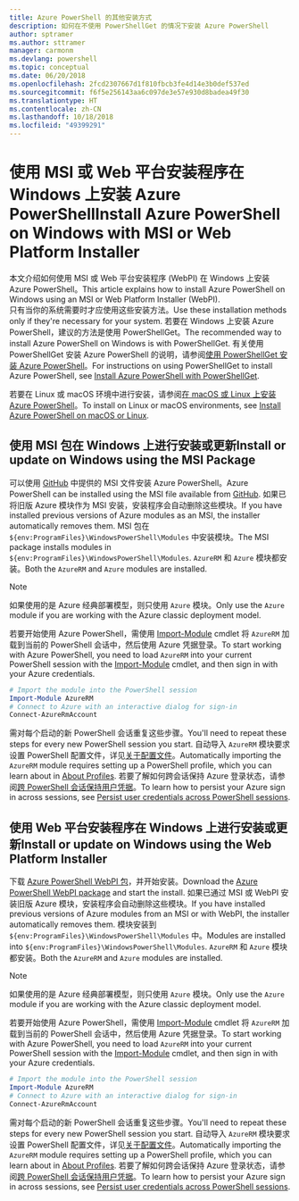 ```yaml
---
title: Azure PowerShell 的其他安装方式
description: 如何在不使用 PowerShellGet 的情况下安装 Azure PowerShell
author: sptramer
ms.author: sttramer
manager: carmonm
ms.devlang: powershell
ms.topic: conceptual
ms.date: 06/20/2018
ms.openlocfilehash: 2fcd2307667d1f810fbcb3fe4d14e3b0def537ed
ms.sourcegitcommit: f6f5e256143aa6c097de3e57e930d8badea49f30
ms.translationtype: HT
ms.contentlocale: zh-CN
ms.lasthandoff: 10/18/2018
ms.locfileid: "49399291"
---
```

# <a name="install-azure-powershell-on-windows-with-msi-or-web-platform-installer"></a><span data-ttu-id="ab212-103">使用 MSI 或 Web 平台安装程序在 Windows 上安装 Azure PowerShell</span><span class="sxs-lookup"><span data-stu-id="ab212-103">Install Azure PowerShell on Windows with MSI or Web Platform Installer</span></span>

<span data-ttu-id="ab212-104">本文介绍如何使用 MSI 或 Web 平台安装程序 (WebPI) 在 Windows 上安装 Azure PowerShell。</span><span class="sxs-lookup"><span data-stu-id="ab212-104">This article explains how to install Azure PowerShell on Windows using an MSI or Web Platform Installer (WebPI).</span></span>  
<span data-ttu-id="ab212-105">只有当你的系统需要时才应使用这些安装方法。</span><span class="sxs-lookup"><span data-stu-id="ab212-105">Use these installation methods only if they're necessary for your system.</span></span> <span data-ttu-id="ab212-106">若要在 Windows 上安装 Azure PowerShell，建议的方法是使用 PowerShellGet。</span><span class="sxs-lookup"><span data-stu-id="ab212-106">The recommended way to install Azure PowerShell on Windows is with PowerShellGet.</span></span> <span data-ttu-id="ab212-107">有关使用 PowerShellGet 安装 Azure PowerShell 的说明，请参阅[使用 PowerShellGet 安装 Azure PowerShell](install-azurerm-ps.md)。</span><span class="sxs-lookup"><span data-stu-id="ab212-107">For instructions on using PowerShellGet to install Azure PowerShell, see [Install Azure PowerShell with PowerShellGet](install-azurerm-ps.md).</span></span>

<span data-ttu-id="ab212-108">若要在 Linux 或 macOS 环境中进行安装，请参阅[在 macOS 或 Linux 上安装 Azure PowerShell](install-azurermps-maclinux.md)。</span><span class="sxs-lookup"><span data-stu-id="ab212-108">To install on Linux or macOS environments, see [Install Azure PowerShell on macOS or Linux](install-azurermps-maclinux.md).</span></span>

## <a name="install-or-update-on-windows-using-the-msi-package"></a><span data-ttu-id="ab212-109">使用 MSI 包在 Windows 上进行安装或更新</span><span class="sxs-lookup"><span data-stu-id="ab212-109">Install or update on Windows using the MSI Package</span></span>

<span data-ttu-id="ab212-110">可以使用 [GitHub](https://github.com/Azure/azure-powershell/releases/tag/v5.7.0-April2018) 中提供的 MSI 文件安装 Azure PowerShell。</span><span class="sxs-lookup"><span data-stu-id="ab212-110">Azure PowerShell can be installed using the MSI file available from [GitHub](https://github.com/Azure/azure-powershell/releases/tag/v5.7.0-April2018).</span></span> <span data-ttu-id="ab212-111">如果已将旧版 Azure 模块作为 MSI 安装，安装程序会自动删除这些模块。</span><span class="sxs-lookup"><span data-stu-id="ab212-111">If you have installed previous versions of Azure modules as an MSI, the installer automatically removes them.</span></span> <span data-ttu-id="ab212-112">MSI 包在 `${env:ProgramFiles}\WindowsPowerShell\Modules` 中安装模块。</span><span class="sxs-lookup"><span data-stu-id="ab212-112">The MSI package installs modules in `${env:ProgramFiles}\WindowsPowerShell\Modules`.</span></span> <span data-ttu-id="ab212-113">`AzureRM` 和 `Azure` 模块都安装。</span><span class="sxs-lookup"><span data-stu-id="ab212-113">Both the `AzureRM` and `Azure` modules are installed.</span></span>

> [!NOTE]
> <span data-ttu-id="ab212-114">如果使用的是 Azure 经典部署模型，则只使用 `Azure` 模块。</span><span class="sxs-lookup"><span data-stu-id="ab212-114">Only use the `Azure` module if you are working with the Azure classic deployment model.</span></span>

<span data-ttu-id="ab212-115">若要开始使用 Azure PowerShell，需使用 [Import-Module](/powershell/module/Microsoft.PowerShell.Core/Import-Module) cmdlet 将 `AzureRM` 加载到当前的 PowerShell 会话中，然后使用 Azure 凭据登录。</span><span class="sxs-lookup"><span data-stu-id="ab212-115">To start working with Azure PowerShell, you need to load `AzureRM` into your current PowerShell session with the [Import-Module](/powershell/module/Microsoft.PowerShell.Core/Import-Module) cmdlet, and then sign in with your Azure credentials.</span></span>

```powershell
# Import the module into the PowerShell session
Import-Module AzureRM
# Connect to Azure with an interactive dialog for sign-in
Connect-AzureRmAccount
```

<span data-ttu-id="ab212-116">需对每个启动的新 PowerShell 会话重复这些步骤。</span><span class="sxs-lookup"><span data-stu-id="ab212-116">You'll need to repeat these steps for every new PowerShell session you start.</span></span> <span data-ttu-id="ab212-117">自动导入 `AzureRM` 模块要求设置 PowerShell 配置文件，详见[关于配置文件](/powershell/module/microsoft.powershell.core/about/about_profiles)。</span><span class="sxs-lookup"><span data-stu-id="ab212-117">Automatically importing the `AzureRM` module requires setting up a PowerShell profile, which you can learn about in [About Profiles](/powershell/module/microsoft.powershell.core/about/about_profiles).</span></span>
<span data-ttu-id="ab212-118">若要了解如何跨会话保持 Azure 登录状态，请参阅[跨 PowerShell 会话保持用户凭据](context-persistence.md)。</span><span class="sxs-lookup"><span data-stu-id="ab212-118">To learn how to persist your Azure sign in across sessions, see [Persist user credentials across PowerShell sessions](context-persistence.md).</span></span>

## <a name="install-or-update-on-windows-using-the-web-platform-installer"></a><span data-ttu-id="ab212-119">使用 Web 平台安装程序在 Windows 上进行安装或更新</span><span class="sxs-lookup"><span data-stu-id="ab212-119">Install or update on Windows using the Web Platform Installer</span></span>

<span data-ttu-id="ab212-120">下载 [Azure PowerShell WebPI 包](http://aka.ms/webpi-azps)，并开始安装。</span><span class="sxs-lookup"><span data-stu-id="ab212-120">Download the [Azure PowerShell WebPI package](http://aka.ms/webpi-azps) and start the install.</span></span> <span data-ttu-id="ab212-121">如果已通过 MSI 或 WebPI 安装旧版 Azure 模块，安装程序会自动删除这些模块。</span><span class="sxs-lookup"><span data-stu-id="ab212-121">If you have installed previous versions of Azure modules from an MSI or with WebPI, the installer automatically removes them.</span></span> <span data-ttu-id="ab212-122">模块安装到 `${env:ProgramFiles}\WindowsPowerShell\Modules` 中。</span><span class="sxs-lookup"><span data-stu-id="ab212-122">Modules are installed into `${env:ProgramFiles}\WindowsPowerShell\Modules`.</span></span> <span data-ttu-id="ab212-123">`AzureRM` 和 `Azure` 模块都安装。</span><span class="sxs-lookup"><span data-stu-id="ab212-123">Both the `AzureRM` and `Azure` modules are installed.</span></span>

> [!NOTE]
> <span data-ttu-id="ab212-124">如果使用的是 Azure 经典部署模型，则只使用 `Azure` 模块。</span><span class="sxs-lookup"><span data-stu-id="ab212-124">Only use the `Azure` module if you are working with the Azure classic deployment model.</span></span>

<span data-ttu-id="ab212-125">若要开始使用 Azure PowerShell，需使用 [Import-Module](/powershell/module/Microsoft.PowerShell.Core/Import-Module) cmdlet 将 `AzureRM` 加载到当前的 PowerShell 会话中，然后使用 Azure 凭据登录。</span><span class="sxs-lookup"><span data-stu-id="ab212-125">To start working with Azure PowerShell, you need to load `AzureRM` into your current PowerShell session with the [Import-Module](/powershell/module/Microsoft.PowerShell.Core/Import-Module) cmdlet, and then sign in with your Azure credentials.</span></span>

```powershell
# Import the module into the PowerShell session
Import-Module AzureRM
# Connect to Azure with an interactive dialog for sign-in
Connect-AzureRmAccount
```

<span data-ttu-id="ab212-126">需对每个启动的新 PowerShell 会话重复这些步骤。</span><span class="sxs-lookup"><span data-stu-id="ab212-126">You'll need to repeat these steps for every new PowerShell session you start.</span></span> <span data-ttu-id="ab212-127">自动导入 `AzureRM` 模块要求设置 PowerShell 配置文件，详见[关于配置文件](/powershell/module/microsoft.powershell.core/about/about_profiles)。</span><span class="sxs-lookup"><span data-stu-id="ab212-127">Automatically importing the `AzureRM` module requires setting up a PowerShell profile, which you can learn about in [About Profiles](/powershell/module/microsoft.powershell.core/about/about_profiles).</span></span>
<span data-ttu-id="ab212-128">若要了解如何跨会话保持 Azure 登录状态，请参阅[跨 PowerShell 会话保持用户凭据](context-persistence.md)。</span><span class="sxs-lookup"><span data-stu-id="ab212-128">To learn how to persist your Azure sign in across sessions, see [Persist user credentials across PowerShell sessions](context-persistence.md).</span></span>
